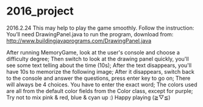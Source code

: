 # 2016_project
 2016.2.24
 This may help to play the game smoothly.
 Follow the instruction:
    You’ll need DrawingPanel.java to run the program, download from: 
 	http://www.buildingjavaprograms.com/DrawingPanel.java

   After running MemoryGame, look at the user's console and choose a difficulty degree;
   Then switch to look at the drawing panel quickly, you'll see some text telling about the time (10s);
   After the text disappears, you'll have 10s to memorize the following image;
   After it disappears, switch back to the console and answer the questions, press enter key to go on;
   There will always be 4 choices. You have to enter the exact word;
   The colors used are all from the default color fields from the Color class, except for purple;
   Try not to mix pink & red, blue & cyan up :)
   Happy playing (≧▽≦)  
